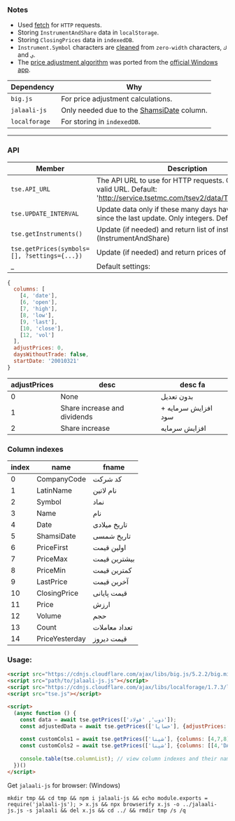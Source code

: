 ### Notes
- Used [fetch](https://github.com/m-ahmadi/tse-browser-client/blob/master/tse.js#L34) for `HTTP` requests.  
- Storing `InstrumentAndShare` data in `localStorage`.  
- Storing `ClosingPrices` data in `indexedDB`.  
- `Instrument.Symbol` characters are [cleaned](https://github.com/m-ahmadi/tse-browser-client/blob/master/tse.js#L149) from `zero-width` characters, `ك` and  `ي`.
- The [price adjustment algorithm](https://github.com/m-ahmadi/tse-browser-client/blob/master/tse.js#L179) was ported from the [official Windows app](http://cdn.tsetmc.com/Site.aspx?ParTree=111A11).

Dependency | Why
-------|-------------
`big.js` | For price adjustment calculations.
`jalaali-js` | Only needed due to the [ShamsiDate](https://github.com/m-ahmadi/tse-browser-client/blob/master/tse.js#L246) column.
`localforage` | For storing in `indexedDB`.
---

### API
Member | Description
-------|-------------
`tse.API_URL` | The API URL to use for HTTP requests. Only string and valid URL. Default: 'http://service.tsetmc.com/tsev2/data/TseClient2.aspx'
`tse.UPDATE_INTERVAL` | Update data only if these many days have passed since the last update. Only integers. Default: 1
`tse.getInstruments()` | Update (if needed) and return list of instruments. (InstrumentAndShare)
`tse.getPrices(symbols=[], ?settings={...})` | Update (if needed) and return prices of instruments.
_ | Default settings:
```javascript
{
  columns: [
    [4, 'date'],
    [6, 'open'],
    [7, 'high'],
    [8, 'low'],
    [9, 'last'],
    [10, 'close'],
    [12, 'vol']
  ],
  adjustPrices: 0,
  daysWithoutTrade: false,
  startDate: '20010321'
}
```

adjustPrices | desc | desc fa
-------------|------|---------
0 | None | بدون تعدیل
1 | Share increase and dividends | افزایش سرمایه + سود
2 | Share increase | افزایش سرمایه

### Column indexes
index | name | fname
------|------|------------------
0  | CompanyCode    | کد شرکت
1  | LatinName      | نام لاتین
2  | Symbol         | نماد
3  | Name           | نام
4  | Date           | تاریخ میلادی
5  | ShamsiDate     | تاریخ شمسی
6  | PriceFirst     | اولین قیمت
7  | PriceMax       | بیشترین قیمت
8  | PriceMin       | کمترین قیمت
9  | LastPrice      | آخرین قیمت
10 | ClosingPrice   | قیمت پایانی
11 | Price          | ارزش
12 | Volume         | حجم
13 | Count          | تعداد معاملات
14 | PriceYesterday | قیمت دیروز

### Usage:
```html
<script src="https://cdnjs.cloudflare.com/ajax/libs/big.js/5.2.2/big.min.js"></script>
<script src="path/to/jalaali-js.js"></script>
<script src="https://cdnjs.cloudflare.com/ajax/libs/localforage/1.7.3/localforage.min.js"></script>
<script src="tse.js"></script>

<script>
  (async function () {
    const data = await tse.getPrices(['ذوب', 'فولاد']);
    const adjustedData = await tse.getPrices(['خساپا'], {adjustPrices: 1});
	
    const customCols1 = await tse.getPrices(['شپنا'], {columns: [4,7,8]}); // default names
    const customCols2 = await tse.getPrices(['شپنا'], {columns: [[4,'DATE'],[7,'MAX'],[8,'MIN']]}); // custom names
		
    console.table(tse.columnList); // view column indexes and their names
  })()
</script>
```
Get `jalaali-js` for browser: (Windows)
```
mkdir tmp && cd tmp && npm i jalaali-js && echo module.exports = require('jalaali-js'); > x.js && npx browserify x.js -o ../jalaali-js.js -s jalaali && del x.js && cd ../ && rmdir tmp /s /q
```